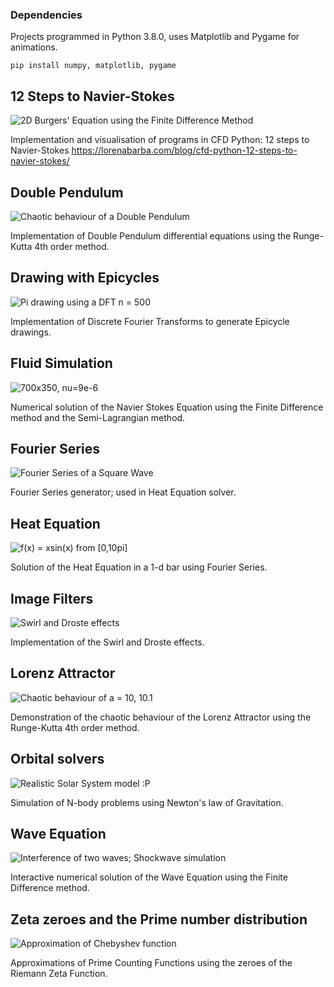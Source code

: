 ### Dependencies

Projects programmed in Python 3.8.0, uses Matplotlib and Pygame for animations.

```
pip install numpy, matplotlib, pygame
```

## 12 Steps to Navier-Stokes

![2D Burgers' Equation using the Finite Difference Method](/12stepstonavierstokes/demo.png)

Implementation and visualisation of programs in CFD Python: 12 steps to Navier-Stokes https://lorenabarba.com/blog/cfd-python-12-steps-to-navier-stokes/

## Double Pendulum

![Chaotic behaviour of a Double Pendulum](/doublependulum/demo.png)

Implementation of Double Pendulum differential equations using the Runge-Kutta 4th order method.

## Drawing with Epicycles

![Pi drawing using a DFT n = 500](/epicycles/demo.png)

Implementation of Discrete Fourier Transforms to generate Epicycle drawings.

## Fluid Simulation

![700x350, nu=9e-6](/fluidsim/demo.png)

Numerical solution of the Navier Stokes Equation using the Finite Difference method and the Semi-Lagrangian method.

## Fourier Series

![Fourier Series of a Square Wave](/fourier/demo.png)

Fourier Series generator; used in Heat Equation solver.

## Heat Equation

![f(x) = xsin(x) from [0,10pi]](/heatequation/demo.png)

Solution of the Heat Equation in a 1-d bar using Fourier Series.

## Image Filters

![Swirl and Droste effects](/imagefilters/demo.png)

Implementation of the Swirl and Droste effects.

## Lorenz Attractor

![Chaotic behaviour of a = 10, 10.1](/lorenz/demo.png)

Demonstration of the chaotic behaviour of the Lorenz Attractor using the Runge-Kutta 4th order method.

## Orbital solvers

![Realistic Solar System model :P](/nbody/demo.png)

Simulation of N-body problems using Newton's law of Gravitation.

## Wave Equation

![Interference of two waves; Shockwave simulation](/waveeq/demo.png)

Interactive numerical solution of the Wave Equation using the Finite Difference method.

## Zeta zeroes and the Prime number distribution

![Approximation of Chebyshev function](/zetaprimes/demo.png)

Approximations of Prime Counting Functions using the zeroes of the Riemann Zeta Function.
